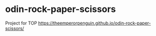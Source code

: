 # odin-rock-paper-scissors
Project for TOP
https://theemperorpenguin.github.io/odin-rock-paper-scissors/
